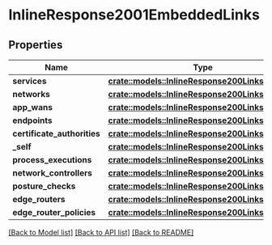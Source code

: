 # InlineResponse2001EmbeddedLinks

## Properties

Name | Type | Description | Notes
------------ | ------------- | ------------- | -------------
**services** | [**crate::models::InlineResponse200LinksSelf**](inline_response_200__links_self.md) |  | 
**networks** | [**crate::models::InlineResponse200LinksNetwork**](inline_response_200__links_network.md) |  | 
**app_wans** | [**crate::models::InlineResponse200LinksSelf**](inline_response_200__links_self.md) |  | 
**endpoints** | [**crate::models::InlineResponse200LinksSelf**](inline_response_200__links_self.md) |  | 
**certificate_authorities** | [**crate::models::InlineResponse200LinksSelf**](inline_response_200__links_self.md) |  | 
**_self** | [**crate::models::InlineResponse200LinksSelf**](inline_response_200__links_self.md) |  | 
**process_executions** | [**crate::models::InlineResponse200LinksNetwork**](inline_response_200__links_network.md) |  | 
**network_controllers** | [**crate::models::InlineResponse200LinksSelf**](inline_response_200__links_self.md) |  | 
**posture_checks** | [**crate::models::InlineResponse200LinksSelf**](inline_response_200__links_self.md) |  | 
**edge_routers** | [**crate::models::InlineResponse200LinksSelf**](inline_response_200__links_self.md) |  | 
**edge_router_policies** | [**crate::models::InlineResponse200LinksSelf**](inline_response_200__links_self.md) |  | 

[[Back to Model list]](../README.md#documentation-for-models) [[Back to API list]](../README.md#documentation-for-api-endpoints) [[Back to README]](../README.md)


